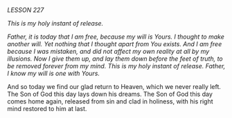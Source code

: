 *LESSON 227*

*This is my holy instant of release.*

_Father, it is today that I am free, because my will is Yours. I thought to make another will. Yet nothing that I thought apart from You exists. And I am free because I was mistaken, and did not affect my own reality at all by my illusions. Now I give them up, and lay them down before the feet of truth, to be removed forever from my mind. This is my holy instant of release. Father, I know my will is one with Yours._

And so today we find our glad return to Heaven, which we never really left. The Son of God this day lays down his dreams. The Son of God this day comes home again, released from sin and clad in holiness, with his right mind restored to him at last.
